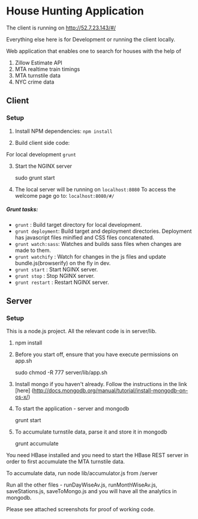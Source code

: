 House Hunting Application
=========================

The client is running on http://52.7.23.143/#/

Everything else here is for Development or running the client locally.

Web application that enables one to search for houses with the help of

1) Zillow Estimate API
2) MTA realtime train timings
3) MTA turnstile data
4) NYC crime data

Client
------

### Setup

1) Install NPM dependencies: ```npm install```

2) Build client side code:

For local development
    ```grunt```

3) Start the NGINX server

    sudo grunt start

4) The local server will be running on ```localhost:8080```
    To access the welcome page go to: ```localhost:8080/#/```

##### Grunt tasks:

* ```grunt``` : Build target directory for local development.
* ```grunt deployment```: Build target and deployment directories. Deployment has javascript files minified and CSS files concatenated.
* ```grunt watch:sass```: Watches and builds sass files when changes are made to them.
* ```grunt watchify``` : Watch for changes in the js files and update bundle.js(browserify) on the fly in dev.
* ```grunt start``` : Start NGINX server.
* ```grunt stop``` : Stop NGINX server.
* ```grunt restart``` : Restart NGINX server.

Server
------

### Setup

This is a node.js project. All the relevant code is in server/lib.

1) npm install

2) Before you start off, ensure that you have execute permissions on app.sh

	sudo chmod -R 777 server/lib/app.sh

3) Install mongo if you haven't already. Follow the instructions in the link [here] (http://docs.mongodb.org/manual/tutorial/install-mongodb-on-os-x/)

4) To start the application - server and mongodb

	grunt start

5) To accumulate turnstile data, parse it and store it in mongodb

	grunt accumulate


You need HBase installed and you need to start the HBase REST server in order to first accumulate the MTA turnstile data.

To accumulate data, run node lib/accumulator.js from /server

Run all the other files - runDayWiseAv.js, runMonthWiseAv.js, saveStations.js, saveToMongo.js and you will have all the analytics in mongodb.

Please see attached screenshots for proof of working code.
